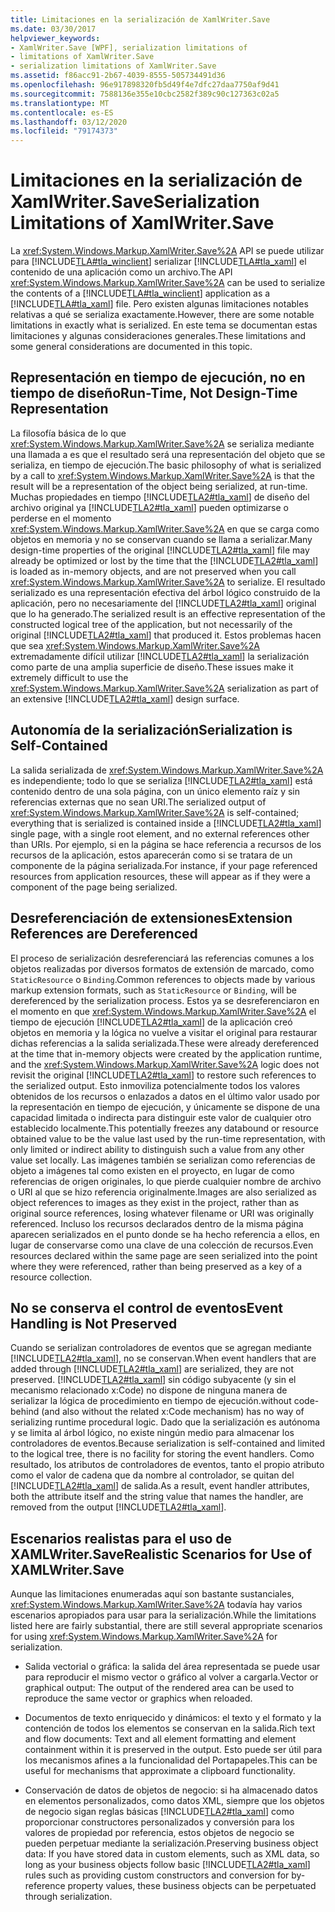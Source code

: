 ```yaml
---
title: Limitaciones en la serialización de XamlWriter.Save
ms.date: 03/30/2017
helpviewer_keywords:
- XamlWriter.Save [WPF], serialization limitations of
- limitations of XamlWriter.Save
- serialization limitations of XamlWriter.Save
ms.assetid: f86acc91-2b67-4039-8555-505734491d36
ms.openlocfilehash: 96e917898320fb5d49f4e7dfc27daa7750af9d41
ms.sourcegitcommit: 7588136e355e10cbc2582f389c90c127363c02a5
ms.translationtype: MT
ms.contentlocale: es-ES
ms.lasthandoff: 03/12/2020
ms.locfileid: "79174373"
---
```

# <a name="serialization-limitations-of-xamlwritersave"></a><span data-ttu-id="e4f70-102">Limitaciones en la serialización de XamlWriter.Save</span><span class="sxs-lookup"><span data-stu-id="e4f70-102">Serialization Limitations of XamlWriter.Save</span></span>
<span data-ttu-id="e4f70-103">La <xref:System.Windows.Markup.XamlWriter.Save%2A> API se puede utilizar para [!INCLUDE[TLA#tla_winclient](../../../../includes/tlasharptla-winclient-md.md)] serializar [!INCLUDE[TLA#tla_xaml](../../../../includes/tlasharptla-xaml-md.md)] el contenido de una aplicación como un archivo.</span><span class="sxs-lookup"><span data-stu-id="e4f70-103">The API <xref:System.Windows.Markup.XamlWriter.Save%2A> can be used to serialize the contents of a [!INCLUDE[TLA#tla_winclient](../../../../includes/tlasharptla-winclient-md.md)] application as a [!INCLUDE[TLA#tla_xaml](../../../../includes/tlasharptla-xaml-md.md)] file.</span></span> <span data-ttu-id="e4f70-104">Pero existen algunas limitaciones notables relativas a qué se serializa exactamente.</span><span class="sxs-lookup"><span data-stu-id="e4f70-104">However, there are some notable limitations in exactly what is serialized.</span></span> <span data-ttu-id="e4f70-105">En este tema se documentan estas limitaciones y algunas consideraciones generales.</span><span class="sxs-lookup"><span data-stu-id="e4f70-105">These limitations and some general considerations are documented in this topic.</span></span>  

<a name="Run_Time__Not_Design_Time_Representation"></a>
## <a name="run-time-not-design-time-representation"></a><span data-ttu-id="e4f70-106">Representación en tiempo de ejecución, no en tiempo de diseño</span><span class="sxs-lookup"><span data-stu-id="e4f70-106">Run-Time, Not Design-Time Representation</span></span>  
 <span data-ttu-id="e4f70-107">La filosofía básica de lo que <xref:System.Windows.Markup.XamlWriter.Save%2A> se serializa mediante una llamada a es que el resultado será una representación del objeto que se serializa, en tiempo de ejecución.</span><span class="sxs-lookup"><span data-stu-id="e4f70-107">The basic philosophy of what is serialized by a call to <xref:System.Windows.Markup.XamlWriter.Save%2A> is that the result will be a representation of the object being serialized, at run-time.</span></span> <span data-ttu-id="e4f70-108">Muchas propiedades en tiempo [!INCLUDE[TLA2#tla_xaml](../../../../includes/tla2sharptla-xaml-md.md)] de diseño del archivo original ya [!INCLUDE[TLA2#tla_xaml](../../../../includes/tla2sharptla-xaml-md.md)] pueden optimizarse o perderse en el momento <xref:System.Windows.Markup.XamlWriter.Save%2A> en que se carga como objetos en memoria y no se conservan cuando se llama a serializar.</span><span class="sxs-lookup"><span data-stu-id="e4f70-108">Many design-time properties of the original [!INCLUDE[TLA2#tla_xaml](../../../../includes/tla2sharptla-xaml-md.md)] file may already be optimized or lost by the time that the [!INCLUDE[TLA2#tla_xaml](../../../../includes/tla2sharptla-xaml-md.md)] is loaded as in-memory objects, and are not preserved when you call <xref:System.Windows.Markup.XamlWriter.Save%2A> to serialize.</span></span> <span data-ttu-id="e4f70-109">El resultado serializado es una representación efectiva del árbol lógico construido de la aplicación, pero no necesariamente del [!INCLUDE[TLA2#tla_xaml](../../../../includes/tla2sharptla-xaml-md.md)] original que lo ha generado.</span><span class="sxs-lookup"><span data-stu-id="e4f70-109">The serialized result is an effective representation of the constructed logical tree of the application, but not necessarily of the original [!INCLUDE[TLA2#tla_xaml](../../../../includes/tla2sharptla-xaml-md.md)] that produced it.</span></span> <span data-ttu-id="e4f70-110">Estos problemas hacen que sea <xref:System.Windows.Markup.XamlWriter.Save%2A> extremadamente difícil utilizar [!INCLUDE[TLA2#tla_xaml](../../../../includes/tla2sharptla-xaml-md.md)] la serialización como parte de una amplia superficie de diseño.</span><span class="sxs-lookup"><span data-stu-id="e4f70-110">These issues make it extremely difficult to use the <xref:System.Windows.Markup.XamlWriter.Save%2A> serialization as part of an extensive [!INCLUDE[TLA2#tla_xaml](../../../../includes/tla2sharptla-xaml-md.md)] design surface.</span></span>  
  
<a name="Serialization_is_Self_Contained"></a>
## <a name="serialization-is-self-contained"></a><span data-ttu-id="e4f70-111">Autonomía de la serialización</span><span class="sxs-lookup"><span data-stu-id="e4f70-111">Serialization is Self-Contained</span></span>  
 <span data-ttu-id="e4f70-112">La salida serializada de <xref:System.Windows.Markup.XamlWriter.Save%2A> es independiente; todo lo que se serializa [!INCLUDE[TLA2#tla_xaml](../../../../includes/tla2sharptla-xaml-md.md)] está contenido dentro de una sola página, con un único elemento raíz y sin referencias externas que no sean URI.</span><span class="sxs-lookup"><span data-stu-id="e4f70-112">The serialized output of <xref:System.Windows.Markup.XamlWriter.Save%2A> is self-contained; everything that is serialized is contained inside a [!INCLUDE[TLA2#tla_xaml](../../../../includes/tla2sharptla-xaml-md.md)] single page, with a single root element, and no external references other than URIs.</span></span> <span data-ttu-id="e4f70-113">Por ejemplo, si en la página se hace referencia a recursos de los recursos de la aplicación, estos aparecerán como si se tratara de un componente de la página serializada.</span><span class="sxs-lookup"><span data-stu-id="e4f70-113">For instance, if your page referenced resources from application resources, these will appear as if they were a component of the page being serialized.</span></span>  
  
<a name="Extension_References_are_Dereferenced"></a>
## <a name="extension-references-are-dereferenced"></a><span data-ttu-id="e4f70-114">Desreferenciación de extensiones</span><span class="sxs-lookup"><span data-stu-id="e4f70-114">Extension References are Dereferenced</span></span>  
 <span data-ttu-id="e4f70-115">El proceso de serialización desreferenciará las referencias comunes a los objetos realizadas por diversos formatos de extensión de marcado, como `StaticResource` o `Binding`.</span><span class="sxs-lookup"><span data-stu-id="e4f70-115">Common references to objects made by various markup extension formats, such as `StaticResource` or `Binding`, will be dereferenced by the serialization process.</span></span> <span data-ttu-id="e4f70-116">Estos ya se desreferenciaron en el momento en que <xref:System.Windows.Markup.XamlWriter.Save%2A> el tiempo de ejecución [!INCLUDE[TLA2#tla_xaml](../../../../includes/tla2sharptla-xaml-md.md)] de la aplicación creó objetos en memoria y la lógica no vuelve a visitar el original para restaurar dichas referencias a la salida serializada.</span><span class="sxs-lookup"><span data-stu-id="e4f70-116">These were already dereferenced at the time that in-memory objects were created by the application runtime, and the <xref:System.Windows.Markup.XamlWriter.Save%2A> logic does not revisit the original [!INCLUDE[TLA2#tla_xaml](../../../../includes/tla2sharptla-xaml-md.md)] to restore such references to the serialized output.</span></span> <span data-ttu-id="e4f70-117">Esto inmoviliza potencialmente todos los valores obtenidos de los recursos o enlazados a datos en el último valor usado por la representación en tiempo de ejecución, y únicamente se dispone de una capacidad limitada o indirecta para distinguir este valor de cualquier otro establecido localmente.</span><span class="sxs-lookup"><span data-stu-id="e4f70-117">This potentially freezes any databound or resource obtained value to be the value last used by the run-time representation, with only limited or indirect ability to distinguish such a value from any other value set locally.</span></span> <span data-ttu-id="e4f70-118">Las imágenes también se serializan como referencias de objeto a imágenes tal como existen en el proyecto, en lugar de como referencias de origen originales, lo que pierde cualquier nombre de archivo o URI al que se hizo referencia originalmente.</span><span class="sxs-lookup"><span data-stu-id="e4f70-118">Images are also serialized as object references to images as they exist in the project, rather than as original source references, losing whatever filename or URI was originally referenced.</span></span> <span data-ttu-id="e4f70-119">Incluso los recursos declarados dentro de la misma página aparecen serializados en el punto donde se ha hecho referencia a ellos, en lugar de conservarse como una clave de una colección de recursos.</span><span class="sxs-lookup"><span data-stu-id="e4f70-119">Even resources declared within the same page are seen serialized into the point where they were referenced, rather than being preserved as a key of a resource collection.</span></span>  
  
<a name="Event_Handling_is_Not_Preserved"></a>
## <a name="event-handling-is-not-preserved"></a><span data-ttu-id="e4f70-120">No se conserva el control de eventos</span><span class="sxs-lookup"><span data-stu-id="e4f70-120">Event Handling is Not Preserved</span></span>  
 <span data-ttu-id="e4f70-121">Cuando se serializan controladores de eventos que se agregan mediante [!INCLUDE[TLA2#tla_xaml](../../../../includes/tla2sharptla-xaml-md.md)], no se conservan.</span><span class="sxs-lookup"><span data-stu-id="e4f70-121">When event handlers that are added through [!INCLUDE[TLA2#tla_xaml](../../../../includes/tla2sharptla-xaml-md.md)] are serialized, they are not preserved.</span></span> [!INCLUDE[TLA2#tla_xaml](../../../../includes/tla2sharptla-xaml-md.md)] <span data-ttu-id="e4f70-122">sin código subyacente (y sin el mecanismo relacionado x:Code) no dispone de ninguna manera de serializar la lógica de procedimiento en tiempo de ejecución.</span><span class="sxs-lookup"><span data-stu-id="e4f70-122">without code-behind (and also without the related x:Code mechanism) has no way of serializing runtime procedural logic.</span></span> <span data-ttu-id="e4f70-123">Dado que la serialización es autónoma y se limita al árbol lógico, no existe ningún medio para almacenar los controladores de eventos.</span><span class="sxs-lookup"><span data-stu-id="e4f70-123">Because serialization is self-contained and limited to the logical tree, there is no facility for storing the event handlers.</span></span> <span data-ttu-id="e4f70-124">Como resultado, los atributos de controladores de eventos, tanto el propio atributo como el valor de cadena que da nombre al controlador, se quitan del [!INCLUDE[TLA2#tla_xaml](../../../../includes/tla2sharptla-xaml-md.md)] de salida.</span><span class="sxs-lookup"><span data-stu-id="e4f70-124">As a result, event handler attributes, both the attribute itself and the string value that names the handler, are removed from the output [!INCLUDE[TLA2#tla_xaml](../../../../includes/tla2sharptla-xaml-md.md)].</span></span>  
  
<a name="Realistic_Scenarios_for_Use_of_XAMLWriter_Save"></a>
## <a name="realistic-scenarios-for-use-of-xamlwritersave"></a><span data-ttu-id="e4f70-125">Escenarios realistas para el uso de XAMLWriter.Save</span><span class="sxs-lookup"><span data-stu-id="e4f70-125">Realistic Scenarios for Use of XAMLWriter.Save</span></span>  
 <span data-ttu-id="e4f70-126">Aunque las limitaciones enumeradas aquí son bastante sustanciales, <xref:System.Windows.Markup.XamlWriter.Save%2A> todavía hay varios escenarios apropiados para usar para la serialización.</span><span class="sxs-lookup"><span data-stu-id="e4f70-126">While the limitations listed here are fairly substantial, there are still several appropriate scenarios for using <xref:System.Windows.Markup.XamlWriter.Save%2A> for serialization.</span></span>  
  
- <span data-ttu-id="e4f70-127">Salida vectorial o gráfica: la salida del área representada se puede usar para reproducir el mismo vector o gráfico al volver a cargarla.</span><span class="sxs-lookup"><span data-stu-id="e4f70-127">Vector or graphical output: The output of the rendered area can be used to reproduce the same vector or graphics when reloaded.</span></span>  
  
- <span data-ttu-id="e4f70-128">Documentos de texto enriquecido y dinámicos: el texto y el formato y la contención de todos los elementos se conservan en la salida.</span><span class="sxs-lookup"><span data-stu-id="e4f70-128">Rich text and flow documents: Text and all element formatting and element containment within it is preserved in the output.</span></span> <span data-ttu-id="e4f70-129">Esto puede ser útil para los mecanismos afines a la funcionalidad del Portapapeles.</span><span class="sxs-lookup"><span data-stu-id="e4f70-129">This can be useful for mechanisms that approximate a clipboard functionality.</span></span>  
  
- <span data-ttu-id="e4f70-130">Conservación de datos de objetos de negocio: si ha almacenado datos en elementos personalizados, como datos XML, siempre que los objetos de negocio sigan reglas básicas [!INCLUDE[TLA2#tla_xaml](../../../../includes/tla2sharptla-xaml-md.md)] como proporcionar constructores personalizados y conversión para los valores de propiedad por referencia, estos objetos de negocio se pueden perpetuar mediante la serialización.</span><span class="sxs-lookup"><span data-stu-id="e4f70-130">Preserving business object data: If you have stored data in custom elements, such as XML data, so long as your business objects follow basic [!INCLUDE[TLA2#tla_xaml](../../../../includes/tla2sharptla-xaml-md.md)] rules such as providing custom constructors and conversion for by-reference property values, these business objects can be perpetuated through serialization.</span></span>
